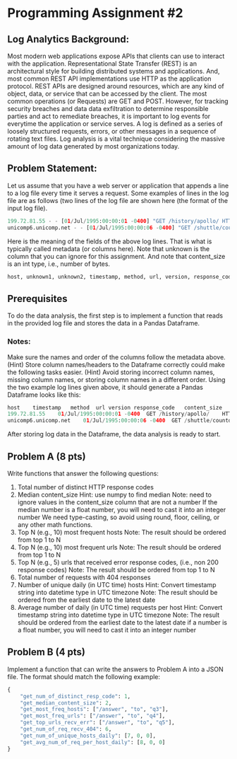 # Programming Assignment #2

## Log Analytics Background:
Most modern web applications expose APIs that clients can use to interact with the application. Representational State Transfer (REST) is an architectural style for building distributed systems and applications. And, most common REST API implementations use HTTP as the application protocol. REST APIs are designed around resources, which are any kind of object, data, or service that can be accessed by the client. The most common operations (or Requests) are GET and POST. However, for tracking security breaches and data data exfiltration to determine responsible parties and act to remediate breaches, it is important to log events for everytime the application or service serves. A log is defined as a series of loosely structured requests, errors, or other messages in a sequence of rotating text files. Log analysis is a vital technique considering the massive amount of log data generated by most organizations today.

## Problem Statement:
Let us assume that you have a web server or application that appends a line to a log file every time it serves a request. Some examples of lines in the log file are as follows (two lines of the log file are shown here (the format of the input log file).
```python
199.72.81.55 - - [01/Jul/1995:00:00:01 -0400] "GET /history/apollo/ HTTP/1.0" 200 6245 
unicomp6.unicomp.net - - [01/Jul/1995:00:00:06 -0400] "GET /shuttle/countdown/ HTTP/1.0" 200 3985
```
Here is the meaning of the fields of the above log lines. That is what is typically called metadata (or columns here). Note that unknown is the column that you can ignore for this assignment. And note that content_size is an int type, i.e., number of bytes.
```python
host, unknown1, unknown2, timestamp, method, url, version, response_code, content_size  
```
## Prerequisites
To do the data analysis, the first step is to implement a function that reads in the provided log file and stores the data in a Pandas Dataframe. 

### Notes:

Make sure the names and order of the columns follow the metadata above.
(Hint) Store column names/headers to the Dataframe correctly could make the following tasks easier.
(Hint) Avoid storing incorrect column names, missing column names, or storing column names in a different order.
Using the two example log lines given above, it should generate a Pandas Dataframe looks like this:

```python
host	timestamp	method	url	version	response_code	content_size
199.72.81.55	01/Jul/1995:00:00:01 -0400	GET	/history/apollo/	HTTP/1.0	200	6245
unicomp6.unicomp.net	01/Jul/1995:00:00:06 -0400	GET	/shuttle/countdown/	HTTP/1.0	200	3985
```
After storing log data in the Dataframe, the data analysis is ready to start.

## Problem A (8 pts)

Write functions that answer the following questions:

1. Total number of distinct HTTP response codes
2. Median content_size
Hint: use numpy to find median
Note: need to ignore values in the content_size column that are not a number
If the median number is a float number, you will need to cast it into an integer number
We need type-casting, so avoid using round, floor, ceiling, or any other math functions.
3. Top N (e.g., 10) most frequent hosts
Note: The result should be ordered from top 1 to N
4. Top N (e.g., 10) most frequent urls
Note: The result should be ordered from top 1 to N
5. Top N (e.g., 5) urls that received error response codes, (i.e., non 200 response codes)
Note: The result should be ordered from top 1 to N
6. Total number of requests with 404 responses
7. Number of unique daily (in UTC time) hosts
Hint: Convert timestamp string into datetime type in UTC timezone
Note: The result should be ordered from the earliest date to the latest date
8. Average number of daily (in UTC time) requests per host
Hint: Convert timestamp string into datetime type in UTC timezone
Note: The result should be ordered from the earliest date to the latest date if a number is a float number, you will need to cast it into an integer number
 

## Problem B (4 pts)
Implement a function that can write the answers to Problem A into a JSON file. The format should match the following example:
```python
{
    "get_num_of_distinct_resp_code": 1,
    "get_median_content_size": 2,
    "get_most_freq_hosts": ["/answer", "to", "q3"],
    "get_most_freq_urls": ["/answer", "to", "q4"],
    "get_top_urls_recv_err": ["/answer", "to", "q5"],
    "get_num_of_req_recv_404": 6,
    "get_num_of_unique_hosts_daily": [7, 0, 0],
    "get_avg_num_of_req_per_host_daily": [8, 0, 0]
}
```
